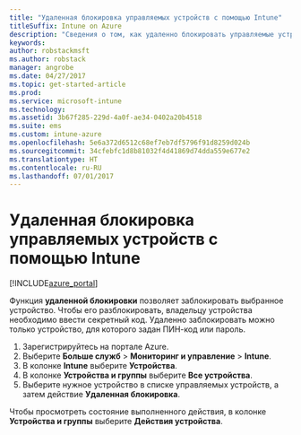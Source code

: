 ```yaml
---
title: "Удаленная блокировка управляемых устройств с помощью Intune"
titleSuffix: Intune on Azure
description: "Сведения о том, как удаленно блокировать управляемые устройства с помощью Intune.\""
keywords: 
author: robstackmsft
ms.author: robstack
manager: angrobe
ms.date: 04/27/2017
ms.topic: get-started-article
ms.prod: 
ms.service: microsoft-intune
ms.technology: 
ms.assetid: 3b67f285-229d-4a0f-ae34-0402a20b4518
ms.suite: ems
ms.custom: intune-azure
ms.openlocfilehash: 5e6a372d6512c68ef7eb7df5796f91d8259d024b
ms.sourcegitcommit: 34cfebfc1d8b81032f4d41869d74dda559e677e2
ms.translationtype: HT
ms.contentlocale: ru-RU
ms.lasthandoff: 07/01/2017
---
```

# <a name="remotely-lock-managed-devices-with-intune"></a>Удаленная блокировка управляемых устройств с помощью Intune


[!INCLUDE[azure_portal](./includes/azure_portal.md)]

Функция **удаленной блокировки** позволяет заблокировать выбранное устройство. Чтобы его разблокировать, владельцу устройства необходимо ввести секретный код. Удаленно заблокировать можно только устройство, для которого задан ПИН-код или пароль.

1. Зарегистрируйтесь на портале Azure.
2. Выберите **Больше служб** > **Мониторинг и управление** > **Intune**.
3. В колонке **Intune** выберите **Устройства**.
4. В колонке **Устройства и группы** выберите **Все устройства**.
5. Выберите нужное устройство в списке управляемых устройств, а затем действие **Удаленная блокировка**.

Чтобы просмотреть состояние выполненного действия, в колонке **Устройства и группы** выберите **Действия устройства**.
